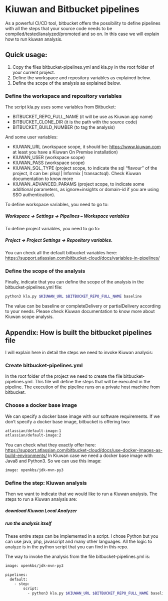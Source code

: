 # Kiuwan and Bitbucket pipelines

As a powerful CI/CD tool, bitbucket offers the possibility to define pipelines with all the steps that your source code needs to be compiled/tested/analyzed/promoted and so on.
In this case we will explain how to run kiuwan analysis.

## Quick usage:
1) Copy the files bitbucket-pipelines.yml and kla.py in the root folder of your current project.
2) Define the workspace and repository variables as explained below.
3) Define the scope of the analysis as explained below.

### Define the workspace and repository variables
The script kla.py uses some variables from Bitbucket:
* BITBUCKET_REPO_FULL_NAME (it will be use as Kiuwan app name)
* BITBUCKET_CLONE_DIR (it is the path with the source code)
* BITBUCKET_BUILD_NUMBER (to tag the analysis)

And some user variables:
- KIUWAN_URL (workspace scope, it should be: https://www.kiuwan.com at least you have a Kiuwan On Premise installation)
- KIUWAN_USER (workspace scope)
- KIUWAN_PASS (workspace scope)
- KIUWAN_SQL_TYPE (project scope, to indicate the sql “flavour” of the project, it can be: plsql | Informix | transactsql). Check Kiuwan documentation to know more 
- KIUWAN_ADVANCED_PARAMS (project scope, to indicate some additional parameters, as ignore=insights or domain-id if you are using SSO authentication). 

To define workspace variables, you need to go to:
##### Workspace -> Settings -> Pipelines – Workspace variables
 
To define project variables, you need to go to:
##### Project  -> Project Settings -> Repository variables.
 
You can check all the default bitbucket variables here:
https://support.atlassian.com/bitbucket-cloud/docs/variables-in-pipelines/

### Define the scope of the analysis
Finally, indicate that you can define the scope of the analysis in the bitbucket-pipelines.yml file:
```sh
python3 kla.py $KIUWAN_URL $BITBUCKET_REPO_FULL_NAME baseline 
```
The value can be baseline or completeDelivery or partialDelivery according to your needs. Please check Kiuwan documentation to know more about Kiuwan scope analysis.

## Appendix: How is built the bitbucket pipelines file
I will explain here in detail the steps we need to invoke Kiuwan analysis:

### Create bitbucket-pipelines.yml
In the root folder of the project we need to create the file bitbucket-pipelines.yml.
This file will define the steps that will be executed in the pipeline. The execution of the pipeline runs on a private host machine from bitbucket. 

### Choose a docker base image
We can specify a docker base image with our software requirements. If we don’t specify a docker base image, bitbucket is offering two:
```sh
atlassian/default-image:1
atlassian/default-image:2
```
You can check what they exactly offer here:
https://support.atlassian.com/bitbucket-cloud/docs/use-docker-images-as-build-environments/
In Kiuwan case we need a docker base image with Java8 and Python3. So we can use this image:
```sh
image: openkbs/jdk-mvn-py3
```

### Define the step: Kiuwan analysis
Then we want to indicate that we would like to run a Kiuwan analysis. The steps to run a Kiuwan analysis are: 
##### download Kiuwan Local Analyzer
##### run the analysis itself
These entire steps can be implemented in a script. I chose Python but you can use java, php, javascript and many other languages. 
All the logic to analyze is in the python script that you can find in this repo.

The way to invoke the analysis from the file bitbucket-pipelines.yml is:
```sh
image: openkbs/jdk-mvn-py3

pipelines:
  default:
    - step:
        script:
          - python3 kla.py $KIUWAN_URL $BITBUCKET_REPO_FULL_NAME baseline
 ```



